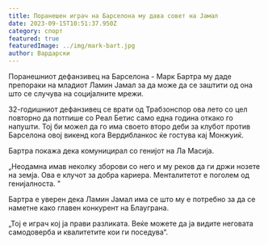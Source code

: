 ```yaml
---
title: Поранешен играч на Барселона му дава совет на Јамал
date: 2023-09-15T10:51:37.950Z
category: спорт
featured: true
featuredImage: ../img/mark-bart.jpg
author: Вардарски
---
```

Поранешниот дефанзивец на Барселона - Марк Бартра му даде препораки на младиот Ламин Јамал за да може да се заштити од она што се случува на социјалните мрежи.

32-годишниот дефанзивец се врати од Трабзонспор ова лето со цел повторно да потпише со Реал Бетис само една година откако го напушти. Тој би можел да го има своето второ деби за клубот против Барселона овој викенд кога Вердибланкос ќе гостува кај Монжуиќ.

Бартра покажа дека комуницирал со генијот на Ла Масија.

„Неодамна имав неколку зборови со него и му реков да ги држи нозете на земја. Ова е клучот за добра кариера. Менталитетот е поголем од генијалноста. "

Бартра е уверен дека Ламин Јамал има се што му е потребно за да се наметне како главен конкурент на Блауграна.

„Тој е играч кој ја прави разликата. Веќе можете да ја видите неговата самодоверба и квалитетите кои ги поседува“.